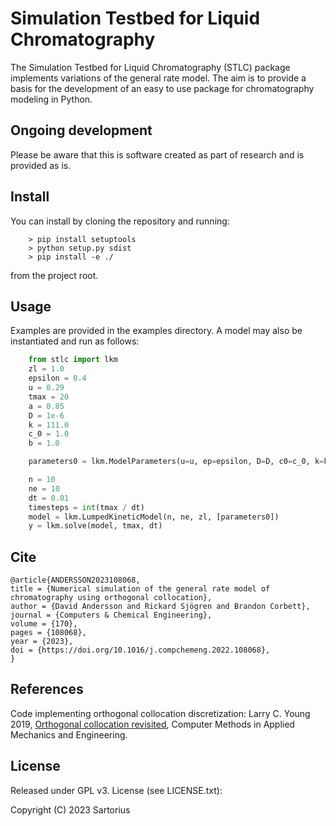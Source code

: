 # Simulation Testbed for Liquid Chromatography
The Simulation Testbed for Liquid Chromatography (STLC) package implements variations of the general rate model. The aim is to provide a basis for the development of an easy to use package for chromatography modeling in Python. 


## Ongoing development

Please be aware that this is software created as part of research and is provided as is.


## Install

You can install by cloning the repository and running:

```
	> pip install setuptools
	> python setup.py sdist
	> pip install -e ./
```

from the project root.

## Usage
Examples are provided in the examples directory. A model may also be instantiated and run as follows:

```python
	from stlc import lkm
	zl = 1.0
	epsilon = 0.4
	u = 0.29
	tmax = 20
	a = 0.85
	D = 1e-6
	k = 111.0
	c_0 = 1.0
	b = 1.0

	parameters0 = lkm.ModelParameters(u=u, ep=epsilon, D=D, c0=c_0, k=k, a=a, b=b, ip = lambda t: t<1.)

	n = 10
	ne = 10
	dt = 0.01
	timesteps = int(tmax / dt)
	model = lkm.LumpedKineticModel(n, ne, zl, [parameters0])
	y = lkm.solve(model, tmax, dt)
```
## Cite
```
@article{ANDERSSON2023108068,
title = {Numerical simulation of the general rate model of chromatography using orthogonal collocation},
author = {David Andersson and Rickard Sjögren and Brandon Corbett},
journal = {Computers & Chemical Engineering},
volume = {170},
pages = {108068},
year = {2023},
doi = {https://doi.org/10.1016/j.compchemeng.2022.108068},
}
```

## References
Code implementing orthogonal collocation discretization: Larry C. Young 2019, [Orthogonal collocation revisited](https://doi.org/10.1016/j.cma.2018.10.019), Computer Methods in Applied Mechanics and Engineering.

## License

Released under GPL v3. License (see LICENSE.txt):

Copyright (C) 2023 Sartorius

